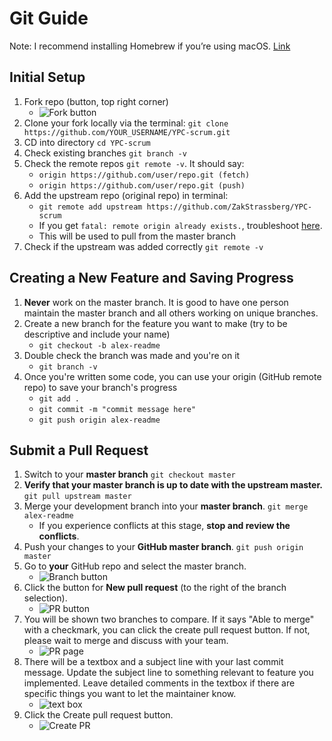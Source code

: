 # Git Guide


Note: I recommend installing Homebrew if you’re using macOS. [Link](http://brew.sh/)


## Initial Setup

1. Fork repo (button, top right corner) 
 	* ![Fork button](https://github.com/alex-wap/gitguide/blob/master/fork.png)
2. Clone your fork locally via the terminal: `git clone https://github.com/YOUR_USERNAME/YPC-scrum.git`
3. CD into directory `cd YPC-scrum`
4. Check existing branches `git branch -v`
5. Check the remote repos `git remote -v`. It should say: 
	* `origin https://github.com/user/repo.git (fetch)`
	* `origin https://github.com/user/repo.git (push)`
7. Add the upstream repo (original repo) in terminal:
	* `git remote add upstream https://github.com/ZakStrassberg/YPC-scrum`
	* If you get `fatal: remote origin already exists.`, troubleshoot [here](https://help.github.com/articles/adding-a-remote/).
	* This will be used to pull from the master branch
8. Check if the upstream was added correctly `git remote -v`


## Creating a New Feature and Saving Progress
1. **Never** work on the master branch. It is good to have one person maintain the master branch and all others working on unique branches.
2. Create a new branch for the feature you want to make (try to be descriptive and include your name) 
	* `git checkout -b alex-readme`
3. Double check the branch was made and you're on it
	* `git branch -v`
4. Once you're written some code, you can use your origin (GitHub remote repo) to save your branch's progress 
	* `git add .`
	* `git commit -m "commit message here"`
	* `git push origin alex-readme`


## Submit a Pull Request
1. Switch to your **master branch** `git checkout master`
2. **Verify that your master branch is up to date with the upstream master.** `git pull upstream master`
3. Merge your development branch into your **master branch**. `git merge alex-readme`
	* If you experience conflicts at this stage, **stop and review the conflicts**.
4. Push your changes to your **GitHub master branch**. `git push origin master`
5. Go to **your** GitHub repo and select the master branch.
	* ![Branch button](https://github.com/alex-wap/gitguide/blob/master/branch.png)
6. Click the button for **New pull request** (to the right of the branch selection).
	* ![PR button](https://github.com/alex-wap/gitguide/blob/master/pr.png)
7. You will be shown two branches to compare. If it says "Able to merge" with a checkmark, you can click the create pull request button. If not, please wait to merge and discuss with your team. 
	* ![PR page](https://github.com/alex-wap/gitguide/blob/master/prpage.png)
8. There will be a textbox and a subject line with your last commit message. Update the subject line to something relevant to feature you implemented. Leave detailed comments in the textbox if there are specific things you want to let the maintainer know.
	* ![text box](https://github.com/alex-wap/gitguide/blob/master/text.png)
9. Click the Create pull request button.
	* ![Create PR](https://github.com/alex-wap/gitguide/blob/master/create.png)
